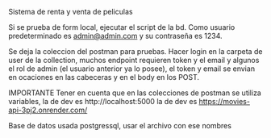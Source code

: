 Sistema de renta y venta de peliculas

Si se prueba de form local, ejecutar el script de la bd.
Como usuario predeterminado es admin@admin.com y su contraseña es 1234.

Se deja la coleccion del postman para pruebas.
Hacer login en la carpeta de user de la collection, muchos endpoint requieren token y el email y algunos el rol de admin (el usuario anterior ya lo posee), el token y email se envian en ocaciones en las cabeceras y en el body en los POST.

IMPORTANTE
Tener en cuenta que en las colecciones de postman se utiliza variables, la de dev es http://localhost:5000
la de dev es https://movies-api-3pj2.onrender.com/ 

Base de datos usada postgressql, usar el archivo con ese nombres